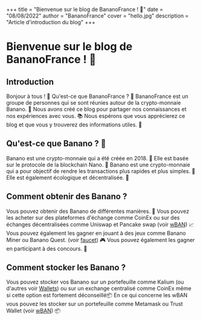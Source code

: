 +++
title = "Bienvenue sur le blog de BananoFrance ! 🍌"
date = "08/08/2022"
author = "BananoFrance"
cover = "hello.jpg"
description = "Article d'introduction du blog"
+++

# Bienvenue sur le blog de BananoFrance ! 🍌

## Introduction

Bonjour à tous ! 👋
Qu'est-ce que BananoFrance ? 🤔
BananoFrance est un groupe de personnes qui se sont réunies autour de la crypto-monnaie Banano. 🍌
Nous avons créé ce blog pour partager nos connaissances et nos expériences avec vous. 📚
Nous espérons que vous apprécierez ce blog et que vous y trouverez des informations utiles. 🤗

## Qu'est-ce que Banano ? 🍌

Banano est une crypto-monnaie qui a été créée en 2018. 📅
Elle est basée sur le protocole de la blockchain Nano. 📡
Banano est une crypto-monnaie qui a pour objectif de rendre les transactions plus rapides et plus simples. 🚀
Elle est également écologique et décentralisée. 🌳

## Comment obtenir des Banano ?

Vous pouvez obtenir des Banano de différentes manières. 🤔
Vous pouvez les acheter sur des plateformes d'échange comme CoinEx ou sur des échanges décentralisées comme Uniswap et Pancake swap (voir [wBAN](https://bananofrance.github.io/banano_france_blog/posts/wban/)) 📈
Vous pouvez également les gagner en jouant à des jeux comme Banano Miner ou Banano Quest. (voir [faucet](https://bananofrance.github.io/banano_france_blog/posts/faucet/)) 🎮
Vous pouvez également les gagner en participant à des concours. 🎉

## Comment stocker les Banano ?

Vous pouvez stocker vos Banano sur un portefeuille comme Kalium (ou d'autres voir [Wallets](https://bananofrance.github.io/banano_france_blog/posts/wallets/)) ou sur un exchange centralisé comme CoinEx même si cette option est fortement déconseillé📦
En ce qui concerne les wBAN vous pouvez les stocker sur un portefeuille comme Metamask ou Trust Wallet (voir [wBAN](https://bananofrance.github.io/banano_france_blog/posts/wban/)) 📦
